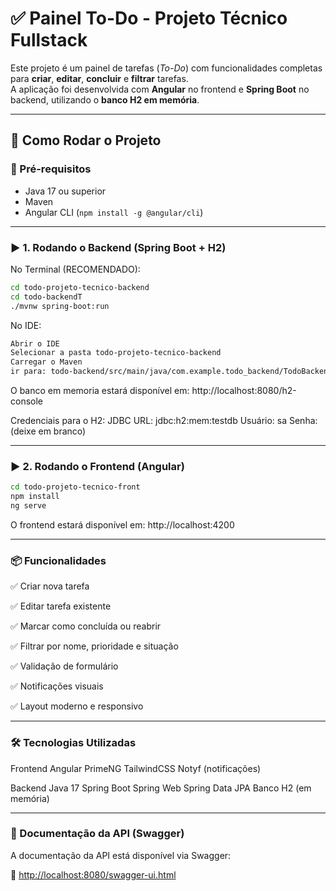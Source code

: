 # ✅ Painel To-Do - Projeto Técnico Fullstack

Este projeto é um painel de tarefas (_To-Do_) com funcionalidades completas para **criar**, **editar**, **concluir** e **filtrar** tarefas.  
A aplicação foi desenvolvida com **Angular** no frontend e **Spring Boot** no backend, utilizando o **banco H2 em memória**.

---

## 🚀 Como Rodar o Projeto

### 🧩 Pré-requisitos

- Java 17 ou superior
- Maven
- Angular CLI (`npm install -g @angular/cli`)

---

### ▶️ 1. Rodando o Backend (Spring Boot + H2)

No Terminal (RECOMENDADO):
```bash
cd todo-projeto-tecnico-backend
cd todo-backendT
./mvnw spring-boot:run
```
No IDE:
```bash
Abrir o IDE
Selecionar a pasta todo-projeto-tecnico-backend
Carregar o Maven
ir para: todo-backend/src/main/java/com.example.todo_backend/TodoBackendApplication e rodar o Main
```

O banco em memoria estará disponível em: http://localhost:8080/h2-console

Credenciais para o H2:
JDBC URL: jdbc:h2:mem:testdb
Usuário: sa
Senha: (deixe em branco)

---
### ▶️ 2. Rodando o Frontend (Angular)

```bash
cd todo-projeto-tecnico-front
npm install
ng serve
```

O frontend estará disponível em: http://localhost:4200

---

### 📦 Funcionalidades

✅ Criar nova tarefa

✅ Editar tarefa existente

✅ Marcar como concluída ou reabrir

✅ Filtrar por nome, prioridade e situação

✅ Validação de formulário

✅ Notificações visuais

✅ Layout moderno e responsivo

---

### 🛠️ Tecnologias Utilizadas
Frontend
Angular
PrimeNG
TailwindCSS
Notyf (notificações)

Backend
Java 17
Spring Boot
Spring Web
Spring Data JPA
Banco H2 (em memória)

---


### 📘 Documentação da API (Swagger)

A documentação da API está disponível via Swagger:

🔗 [http://localhost:8080/swagger-ui.html](http://localhost:8080/swagger-ui.html)
